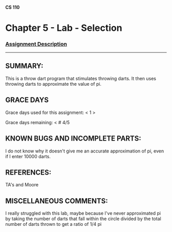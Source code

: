 #### CS 110
# Chapter 5 - Lab - Selection

### [Assignment Description](https://docs.google.com/document/d/1QfPsRfo1kZoQw4p0DhjxZskNfE0eLAV6Z6SgPSleDM4/edit?usp=sharing)

***


## SUMMARY:
 This is a throw dart program that stimulates throwing darts.  It then uses throwing darts to approximate the value of pi.

## GRACE DAYS
Grace days used for this assignment: < 1 >

Grace days remaining: < # 4/5

## KNOWN BUGS AND INCOMPLETE PARTS:
 I do not know why it doesn't give me an accurate approximation of pi, even if I enter 10000 darts.  

## REFERENCES:
 TA's and Moore

## MISCELLANEOUS COMMENTS:
 I really struggled with this lab, maybe because I've never approximated pi by taking the number of darts that fall within the circle divided by the total number of darts thrown to get  a ratio of 1/4 pi
